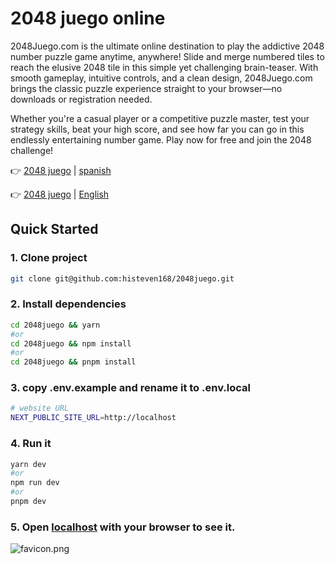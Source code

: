 # 2048 juego online
2048Juego.com is the ultimate online destination to play the addictive 2048 number puzzle game anytime, anywhere! Slide and merge numbered tiles to reach the elusive 2048 tile in this simple yet challenging brain-teaser. With smooth gameplay, intuitive controls, and a clean design, 2048Juego.com brings the classic puzzle experience straight to your browser—no downloads or registration needed.

Whether you're a casual player or a competitive puzzle master, test your strategy skills, beat your high score, and see how far you can go in this endlessly entertaining number game. Play now for free and join the 2048 challenge!

👉 [2048 juego](https://2048juego.com) | [spanish]([[https://github.com/histeven168/2048juego/blob/main/README.md](https://github.com/histeven168/2048juego/edit/main/README.md)](https://github.com/histeven168/2048juego/edit/main/README.md))

👉 [2048 juego](https://2048juego.com/en/) | [English]([[https://github.com/histeven168/2048juego/blob/main/README.md](https://github.com/histeven168/2048juego/edit/main/README.md)](https://github.com/histeven168/2048juego/edit/main/README.md))


## Quick Started

### 1. Clone project

```bash
git clone git@github.com:histeven168/2048juego.git
```

### 2. Install dependencies

```bash
cd 2048juego && yarn
#or
cd 2048juego && npm install
#or
cd 2048juego && pnpm install
```

### 3. copy .env.example and rename it to .env.local

```bash
# website URL
NEXT_PUBLIC_SITE_URL=http://localhost

```

### 4. Run it

```bash
yarn dev
#or
npm run dev
#or
pnpm dev
```

### 5. Open [localhost](localhost) with your browser to see it.
![favicon.png](https://2048juego.com/favicon.png)
